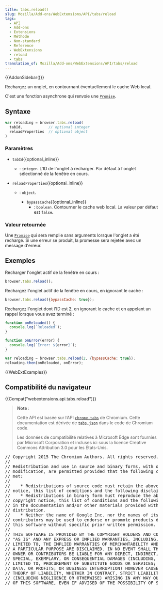 ```yaml
---
title: tabs.reload()
slug: Mozilla/Add-ons/WebExtensions/API/tabs/reload
tags:
  - API
  - Add-ons
  - Extensions
  - Méthode
  - Non-standard
  - Reference
  - WebExtensions
  - reload
  - tabs
translation_of: Mozilla/Add-ons/WebExtensions/API/tabs/reload
---
```

{{AddonSidebar()}}

Rechargez un onglet, en contournant éventuellement le cache Web local.

C'est une fonction asynchrone qui renvoie une [`Promise`](/fr/docs/Web/JavaScript/Reference/Objets_globaux/Promise).

## Syntaxe

```js
var reloading = browser.tabs.reload(
  tabId,            // optional integer
  reloadProperties  // optional object
)
```

### Paramètres

- `tabId`{{optional_inline}}
  - : `integer`. L'ID de l'onglet à recharger. Par défaut à l'onglet sélectionné de la fenêtre en cours.
- `reloadProperties`{{optional_inline}}

  - : `object`.

    - `bypassCache`{{optional_inline}}
      - : `boolean`. Contourner le cache web local. La valeur par défaut est `false`.

### Valeur retournée

Une [`Promise`](/fr/docs/Web/JavaScript/Reference/Objets_globaux/Promise) qui sera remplie sans arguments lorsque l'onglet a été rechargé. Si une erreur se produit, la promesse sera rejetée avec un message d'erreur.

## Exemples

Recharger l'onglet actif de la fenêtre en cours :

```js
browser.tabs.reload();
```

Rechargez l'onglet actif de la fenêtre en cours, en ignorant le cache :

```js
browser.tabs.reload({bypassCache: true});
```

Rechargez l'onglet dont l'ID est 2, en ignorant le cache et en appelant un rappel lorsque vous avez terminé :

```js
function onReloaded() {
  console.log(`Reloaded`);
}

function onError(error) {
  console.log(`Error: ${error}`);
}

var reloading = browser.tabs.reload(2, {bypassCache: true});
reloading.then(onReloaded, onError);
```

{{WebExtExamples}}

## Compatibilité du navigateur

{{Compat("webextensions.api.tabs.reload")}}

> **Note :**
>
> Cette API est basée sur l’API [`chrome.tabs`](https://developer.chrome.com/extensions/tabs#method-executeScript) de Chromium. Cette documentation est dérivée de [`tabs.json`](https://chromium.googlesource.com/chromium/src/+/master/chrome/common/extensions/api/tabs.json) dans le code de Chromium code.
>
> Les données de compatibilité relatives à Microsoft Edge sont fournies par Microsoft Corporation et incluses ici sous la licence Creative Commons Attribution 3.0 pour les États-Unis.

<div class="hidden"><pre>// Copyright 2015 The Chromium Authors. All rights reserved.
//
// Redistribution and use in source and binary forms, with or without
// modification, are permitted provided that the following conditions are
// met:
//
//    * Redistributions of source code must retain the above copyright
// notice, this list of conditions and the following disclaimer.
//    * Redistributions in binary form must reproduce the above
// copyright notice, this list of conditions and the following disclaimer
// in the documentation and/or other materials provided with the
// distribution.
//    * Neither the name of Google Inc. nor the names of its
// contributors may be used to endorse or promote products derived from
// this software without specific prior written permission.
//
// THIS SOFTWARE IS PROVIDED BY THE COPYRIGHT HOLDERS AND CONTRIBUTORS
// "AS IS" AND ANY EXPRESS OR IMPLIED WARRANTIES, INCLUDING, BUT NOT
// LIMITED TO, THE IMPLIED WARRANTIES OF MERCHANTABILITY AND FITNESS FOR
// A PARTICULAR PURPOSE ARE DISCLAIMED. IN NO EVENT SHALL THE COPYRIGHT
// OWNER OR CONTRIBUTORS BE LIABLE FOR ANY DIRECT, INDIRECT, INCIDENTAL,
// SPECIAL, EXEMPLARY, OR CONSEQUENTIAL DAMAGES (INCLUDING, BUT NOT
// LIMITED TO, PROCUREMENT OF SUBSTITUTE GOODS OR SERVICES; LOSS OF USE,
// DATA, OR PROFITS; OR BUSINESS INTERRUPTION) HOWEVER CAUSED AND ON ANY
// THEORY OF LIABILITY, WHETHER IN CONTRACT, STRICT LIABILITY, OR TORT
// (INCLUDING NEGLIGENCE OR OTHERWISE) ARISING IN ANY WAY OUT OF THE USE
// OF THIS SOFTWARE, EVEN IF ADVISED OF THE POSSIBILITY OF SUCH DAMAGE.
</pre></div>
